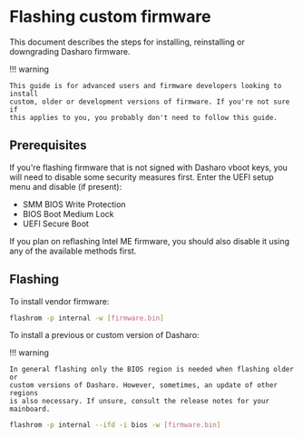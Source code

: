 # Flashing custom firmware

This document describes the steps for installing, reinstalling or downgrading
Dasharo firmware.

!!! warning

    This guide is for advanced users and firmware developers looking to install
    custom, older or development versions of firmware. If you're not sure if
    this applies to you, you probably don't need to follow this guide.

## Prerequisites

If you're flashing firmware that is not signed with Dasharo vboot keys, you will
need to disable some security measures first. Enter the UEFI setup menu and
disable (if present):

- SMM BIOS Write Protection
- BIOS Boot Medium Lock
- UEFI Secure Boot

If you plan on reflashing Intel ME firmware, you should also disable it using
any of the available methods first.

## Flashing

To install vendor firmware:

```bash
flashrom -p internal -w [firmware.bin]
```

To install a previous or custom version of Dasharo:

!!! warning

    In general flashing only the BIOS region is needed when flashing older or
    custom versions of Dasharo. However, sometimes, an update of other regions
    is also necessary. If unsure, consult the release notes for your mainboard.

```bash
flashrom -p internal --ifd -i bios -w [firmware.bin]
```
